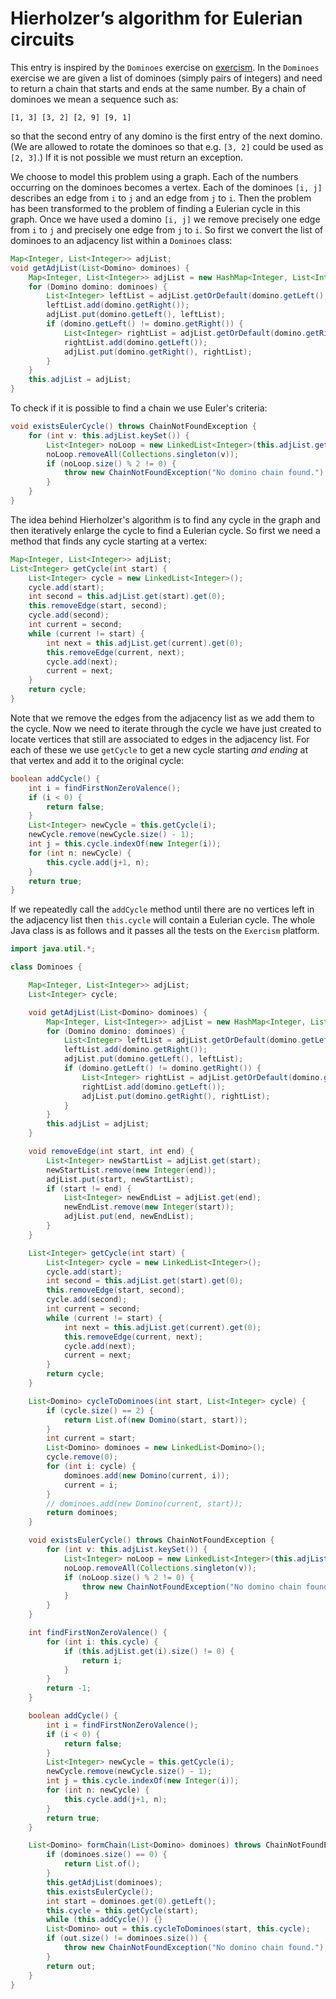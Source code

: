 # Hierholzer’s algorithm for Eulerian circuits

This entry is inspired by the `Dominoes` exercise on [exercism](https://exercism.io).
In the `Dominoes` exercise we are given a list of dominoes (simply pairs of integers) and need to return a chain that starts and ends at the same number.
By a chain of dominoes we mean a sequence such as:
```
[1, 3] [3, 2] [2, 9] [9, 1]
```
so that the second entry of any domino is the first entry of the next domino.
(We are allowed to rotate the dominoes so that e.g. `[3, 2]` could be used as `[2, 3]`.)
If it is not possible we must return an exception.

We choose to model this problem using a graph.
Each of the numbers occurring on the dominoes becomes a vertex.
Each of the dominoes `[i, j]` describes an edge from `i` to `j` and an edge from `j` to `i`.
Then the problem has been transformed to the problem of finding a Eulerian cycle in this graph.
Once we have used a domino `[i, j]` we remove precisely one edge from `i` to `j` and precisely one edge from `j` to `i`.
So first we convert the list of dominoes to an adjacency list within a `Dominoes` class:

```java
Map<Integer, List<Integer>> adjList;
void getAdjList(List<Domino> dominoes) {
	Map<Integer, List<Integer>> adjList = new HashMap<Integer, List<Integer>>();
	for (Domino domino: dominoes) {
		List<Integer> leftList = adjList.getOrDefault(domino.getLeft(), new LinkedList<Integer>());
		leftList.add(domino.getRight());
		adjList.put(domino.getLeft(), leftList);
		if (domino.getLeft() != domino.getRight()) {
			List<Integer> rightList = adjList.getOrDefault(domino.getRight(), new LinkedList<Integer>());
			rightList.add(domino.getLeft());
			adjList.put(domino.getRight(), rightList);
		}
	}
	this.adjList = adjList;
}
```

To check if it is possible to find a chain we use Euler's criteria:

```java
void existsEulerCycle() throws ChainNotFoundException {
	for (int v: this.adjList.keySet()) {
		List<Integer> noLoop = new LinkedList<Integer>(this.adjList.get(v));
		noLoop.removeAll(Collections.singleton(v));
		if (noLoop.size() % 2 != 0) {
			throw new ChainNotFoundException("No domino chain found.");
		}
	}
}
```

The idea behind Hierholzer's algorithm is to find any cycle in the graph and then iteratively enlarge the cycle to find a Eulerian cycle.
So first we need a method that finds any cycle starting at a vertex:

```java
Map<Integer, List<Integer>> adjList;
List<Integer> getCycle(int start) {
	List<Integer> cycle = new LinkedList<Integer>();
	cycle.add(start);
	int second = this.adjList.get(start).get(0);
	this.removeEdge(start, second);
	cycle.add(second);
	int current = second;
	while (current != start) {
		int next = this.adjList.get(current).get(0);
		this.removeEdge(current, next);
		cycle.add(next);
		current = next;
	}
	return cycle;
}
```
Note that we remove the edges from the adjacency list as we add them to the cycle.
Now we need to iterate through the cycle we have just created to locate vertices that still are associated to edges in the adjacency list.
For each of these we use `getCycle` to get a new cycle starting *and ending* at that vertex and add it to the original cycle:

```java
boolean addCycle() {
	int i = findFirstNonZeroValence();
	if (i < 0) {
		return false;
	}
	List<Integer> newCycle = this.getCycle(i);
	newCycle.remove(newCycle.size() - 1);
	int j = this.cycle.indexOf(new Integer(i));
	for (int n: newCycle) {
		this.cycle.add(j+1, n);
	}
	return true;
}
```
If we repeatedly call the `addCycle` method until there are no vertices left in the adjacency list then `this.cycle` will contain a Eulerian cycle.
The whole Java class is as follows and it passes all the tests on the `Exercism` platform.

```java
import java.util.*;

class Dominoes {

	Map<Integer, List<Integer>> adjList;
	List<Integer> cycle;

	void getAdjList(List<Domino> dominoes) {
		Map<Integer, List<Integer>> adjList = new HashMap<Integer, List<Integer>>();
		for (Domino domino: dominoes) {
			List<Integer> leftList = adjList.getOrDefault(domino.getLeft(), new LinkedList<Integer>());
			leftList.add(domino.getRight());
			adjList.put(domino.getLeft(), leftList);
			if (domino.getLeft() != domino.getRight()) {
				List<Integer> rightList = adjList.getOrDefault(domino.getRight(), new LinkedList<Integer>());
				rightList.add(domino.getLeft());
				adjList.put(domino.getRight(), rightList);
			}
		}
		this.adjList = adjList;
	}

	void removeEdge(int start, int end) {
		List<Integer> newStartList = adjList.get(start);
		newStartList.remove(new Integer(end));
		adjList.put(start, newStartList);
		if (start != end) {
			List<Integer> newEndList = adjList.get(end);
			newEndList.remove(new Integer(start));
			adjList.put(end, newEndList);
		}
	}

	List<Integer> getCycle(int start) {
		List<Integer> cycle = new LinkedList<Integer>();
		cycle.add(start);
		int second = this.adjList.get(start).get(0);
		this.removeEdge(start, second);
		cycle.add(second);
		int current = second;
		while (current != start) {
			int next = this.adjList.get(current).get(0);
			this.removeEdge(current, next);
			cycle.add(next);
			current = next;
		}
		return cycle;
	}

	List<Domino> cycleToDominoes(int start, List<Integer> cycle) {
		if (cycle.size() == 2) {
			return List.of(new Domino(start, start));
		}
		int current = start;
		List<Domino> dominoes = new LinkedList<Domino>();
		cycle.remove(0);
		for (int i: cycle) {
			dominoes.add(new Domino(current, i));
			current = i;
		}
		// dominoes.add(new Domino(current, start));
		return dominoes;
	}

	void existsEulerCycle() throws ChainNotFoundException {
		for (int v: this.adjList.keySet()) {
			List<Integer> noLoop = new LinkedList<Integer>(this.adjList.get(v));
			noLoop.removeAll(Collections.singleton(v));
			if (noLoop.size() % 2 != 0) {
				throw new ChainNotFoundException("No domino chain found.");
			}
		}
	}

	int findFirstNonZeroValence() {
		for (int i: this.cycle) {
			if (this.adjList.get(i).size() != 0) {
				return i;
			}
		}
		return -1;
	}

	boolean addCycle() {
		int i = findFirstNonZeroValence();
		if (i < 0) {
			return false;
		}
		List<Integer> newCycle = this.getCycle(i);
		newCycle.remove(newCycle.size() - 1);
		int j = this.cycle.indexOf(new Integer(i));
		for (int n: newCycle) {
			this.cycle.add(j+1, n);
		}
		return true;
	}

	List<Domino> formChain(List<Domino> dominoes) throws ChainNotFoundException {
		if (dominoes.size() == 0) {
			return List.of();
		}
		this.getAdjList(dominoes);
		this.existsEulerCycle();
		int start = dominoes.get(0).getLeft();
		this.cycle = this.getCycle(start);
		while (this.addCycle()) {}
		List<Domino> out = this.cycleToDominoes(start, this.cycle);
		if (out.size() != dominoes.size()) {
			throw new ChainNotFoundException("No domino chain found.");
		}
		return out;
	}
}
```